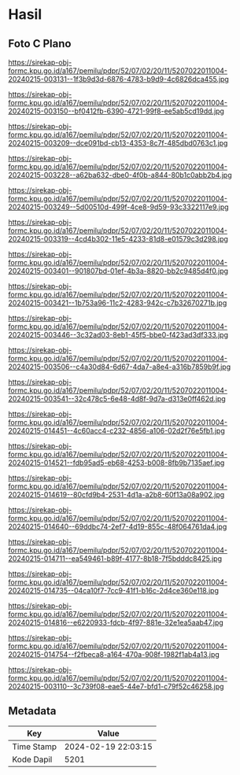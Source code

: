 # Hasil

## Foto C Plano

https://sirekap-obj-formc.kpu.go.id/a167/pemilu/pdpr/52/07/02/20/11/5207022011004-20240215-003131--1f3b9d3d-6876-4783-b9d9-4c6826dca455.jpg

https://sirekap-obj-formc.kpu.go.id/a167/pemilu/pdpr/52/07/02/20/11/5207022011004-20240215-003150--bf0412fb-6390-4721-99f8-ee5ab5cd19dd.jpg

https://sirekap-obj-formc.kpu.go.id/a167/pemilu/pdpr/52/07/02/20/11/5207022011004-20240215-003209--dce091bd-cb13-4353-8c7f-485dbd0763c1.jpg

https://sirekap-obj-formc.kpu.go.id/a167/pemilu/pdpr/52/07/02/20/11/5207022011004-20240215-003228--a62ba632-dbe0-4f0b-a844-80b1c0abb2b4.jpg

https://sirekap-obj-formc.kpu.go.id/a167/pemilu/pdpr/52/07/02/20/11/5207022011004-20240215-003249--5d00510d-499f-4ce8-9d59-93c3322117e9.jpg

https://sirekap-obj-formc.kpu.go.id/a167/pemilu/pdpr/52/07/02/20/11/5207022011004-20240215-003319--4cd4b302-11e5-4233-81d8-e01579c3d298.jpg

https://sirekap-obj-formc.kpu.go.id/a167/pemilu/pdpr/52/07/02/20/11/5207022011004-20240215-003401--901807bd-01ef-4b3a-8820-bb2c9485d4f0.jpg

https://sirekap-obj-formc.kpu.go.id/a167/pemilu/pdpr/52/07/02/20/11/5207022011004-20240215-003421--1b753a96-11c2-4283-942c-c7b32670271b.jpg

https://sirekap-obj-formc.kpu.go.id/a167/pemilu/pdpr/52/07/02/20/11/5207022011004-20240215-003446--3c32ad03-8eb1-45f5-bbe0-f423ad3df333.jpg

https://sirekap-obj-formc.kpu.go.id/a167/pemilu/pdpr/52/07/02/20/11/5207022011004-20240215-003506--c4a30d84-6d67-4da7-a8e4-a316b7859b9f.jpg

https://sirekap-obj-formc.kpu.go.id/a167/pemilu/pdpr/52/07/02/20/11/5207022011004-20240215-003541--32c478c5-6e48-4d8f-9d7a-d313e0ff462d.jpg

https://sirekap-obj-formc.kpu.go.id/a167/pemilu/pdpr/52/07/02/20/11/5207022011004-20240215-014451--4c60acc4-c232-4856-a106-02d2f76e5fb1.jpg

https://sirekap-obj-formc.kpu.go.id/a167/pemilu/pdpr/52/07/02/20/11/5207022011004-20240215-014521--fdb95ad5-eb68-4253-b008-8fb9b7135aef.jpg

https://sirekap-obj-formc.kpu.go.id/a167/pemilu/pdpr/52/07/02/20/11/5207022011004-20240215-014619--80cfd9b4-2531-4d1a-a2b8-60f13a08a902.jpg

https://sirekap-obj-formc.kpu.go.id/a167/pemilu/pdpr/52/07/02/20/11/5207022011004-20240215-014640--69ddbc74-2ef7-4d19-855c-48f064761da4.jpg

https://sirekap-obj-formc.kpu.go.id/a167/pemilu/pdpr/52/07/02/20/11/5207022011004-20240215-014711--ea549461-b89f-4177-8b18-7f5bdddc8425.jpg

https://sirekap-obj-formc.kpu.go.id/a167/pemilu/pdpr/52/07/02/20/11/5207022011004-20240215-014735--04ca10f7-7cc9-41f1-b16c-2d4ce360e118.jpg

https://sirekap-obj-formc.kpu.go.id/a167/pemilu/pdpr/52/07/02/20/11/5207022011004-20240215-014816--e6220933-fdcb-4f97-881e-32e1ea5aab47.jpg

https://sirekap-obj-formc.kpu.go.id/a167/pemilu/pdpr/52/07/02/20/11/5207022011004-20240215-014754--f2fbeca8-a164-470a-908f-1982f1ab4a13.jpg

https://sirekap-obj-formc.kpu.go.id/a167/pemilu/pdpr/52/07/02/20/11/5207022011004-20240215-003110--3c739f08-eae5-44e7-bfd1-c79f52c46258.jpg


## Metadata

| Key        | Value               |
| ---------- | ------------------- |
| Time Stamp | 2024-02-19 22:03:15 |
| Kode Dapil | 5201                |



